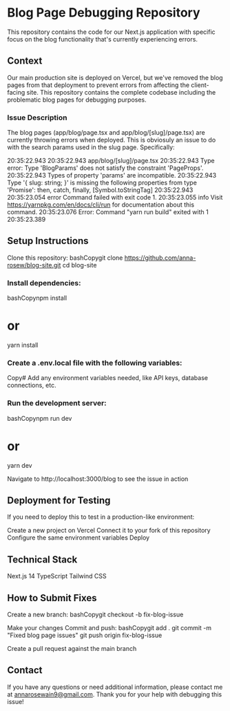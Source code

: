 # Blog Page Debugging Repository

This repository contains the code for our Next.js application with specific focus on the blog functionality that's currently experiencing errors.

## Context

Our main production site is deployed on Vercel, but we've removed the blog pages from that deployment to prevent errors from affecting the client-facing site. This repository contains the complete codebase including the problematic blog pages for debugging purposes.

### Issue Description

The blog pages (app/blog/page.tsx and app/blog/[slug]/page.tsx) are currently throwing errors when deployed. This is obviosuly an issue to do with the search params used in the slug page. Specifically:

20:35:22.943
20:35:22.943
app/blog/[slug]/page.tsx
20:35:22.943
Type error: Type 'BlogParams' does not satisfy the constraint 'PageProps'.
20:35:22.943
Types of property 'params' are incompatible.
20:35:22.943
Type '{ slug: string; }' is missing the following properties from type 'Promise<any>': then, catch, finally, [Symbol.toStringTag]
20:35:22.943
20:35:23.054
error Command failed with exit code 1.
20:35:23.055
info Visit https://yarnpkg.com/en/docs/cli/run for documentation about this command.
20:35:23.076
Error: Command "yarn run build" exited with 1
20:35:23.389

## Setup Instructions

Clone this repository:
bashCopygit clone https://github.com/anna-rosew/blog-site.git
cd blog-site

### Install dependencies:
bashCopynpm install
# or
yarn install

### Create a .env.local file with the following variables:
Copy# Add any environment variables needed, like API keys, database connections, etc.

### Run the development server:
bashCopynpm run dev
# or
yarn dev

Navigate to http://localhost:3000/blog to see the issue in action

## Deployment for Testing

If you need to deploy this to test in a production-like environment:

Create a new project on Vercel
Connect it to your fork of this repository
Configure the same environment variables
Deploy

## Technical Stack

Next.js 14
TypeScript
Tailwind CSS


## How to Submit Fixes

Create a new branch:
bashCopygit checkout -b fix-blog-issue

Make your changes
Commit and push:
bashCopygit add .
git commit -m "Fixed blog page issues"
git push origin fix-blog-issue

Create a pull request against the main branch

## Contact
If you have any questions or need additional information, please contact me at annarosewain9@gmail.com.
Thank you for your help with debugging this issue!